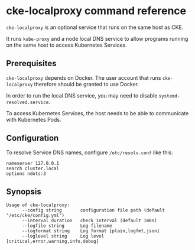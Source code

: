 # cke-localproxy command reference

`cke-localproxy` is an optional service that runs on the same host as CKE.

It runs `kube-proxy` and a node local DNS service to allow programs running
on the same host to access Kubernetes Services.

## Prerequisites

`cke-localproxy` depends on Docker.
The user account that runs `cke-localproxy` therefore should be granted to use Docker.

In order to run the local DNS service, you may need to disable `systemd-resolved.service`.

To access Kubernetes Services, the host needs to be able to communicate with Kubernetes Pods.

## Configuration

To resolve Service DNS names, configure `/etc/resolv.conf` like this:

```
nameserver 127.0.0.1
search cluster.local
options ndots:3
```

## Synopsis

```
Usage of cke-localproxy:
      --config string       configuration file path (default "/etc/cke/config.yml")
      --interval duration   check interval (default 1m0s)
      --logfile string      Log filename
      --logformat string    Log format [plain,logfmt,json]
      --loglevel string     Log level [critical,error,warning,info,debug]
```
